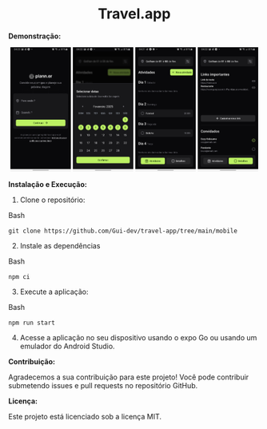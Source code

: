 <h1 align="center">
  Travel.app
</h1>


**Demonstração:**

<p align="center">
  <img alt="Travel.app" src="./.screens/home.jpg" width="24%">
  <img alt="Travel.app" src="./.screens/date.jpg" width="24%">
  <img alt="Travel.app" src="./.screens/activities.jpg" width="24%">
  <img alt="Travel.app" src="./.screens/details.jpg" width="24%">
</p>


**Instalação e Execução:**

1.  Clone o repositório:

Bash

```
git clone https://github.com/Gui-dev/travel-app/tree/main/mobile

```

2.  Instale as dependências

Bash

```
npm ci

```

3.  Execute a aplicação:

Bash

```
npm run start
```

4.  Acesse a aplicação no seu dispositivo usando o expo Go ou usando um emulador do Android Studio.

**Contribuição:**

Agradecemos a sua contribuição para este projeto! Você pode contribuir submetendo issues e pull requests no repositório GitHub.

**Licença:**

Este projeto está licenciado sob a licença MIT.
